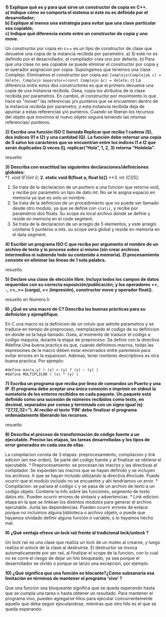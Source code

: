 **1) Explique qué es y para qué sirve un constructor de copia en C++.**  
  **a) Indique cómo se comporta el sistema si éste no es definido por el desarrollador;**  
  **b) Explique al menos una estrategia para evitar que una clase particular sea copiable;**  
  **c) Indique qué diferencia existe entre un constructor de copia y uno move.**      

Un constructor por copia en c++ es un tipo de constructor de clase que devuelve una copia de la instancia recibida por parametro.
  a) Si este no es definido por el desarrollador, el compilador crea uno por defecto.
  b) Para que una clase no sea copiable se puede eliminar el constructor por copia y el operador asignacion por copia. Supongamos que tenemos una clase Complejo. Eliminamos el constructor por copia asi:
    ```
    Complejo(Complejo& c) = delete;
    Complejo &operator=(const Complejo &c) = delete;
    ```
  c) La diferencia entre estos dos constructores es que el primero devuelve una copia de una instancia recibida. Osea, copia los atributos de la clase recibida por parametros. En cambio, el constructor por movimiento lo que hace es "mover" las referencias y/o punteros que se encuentren dentro de la instancia recibida por parametro, y esta instancia recibida deja de apuntar a estas referencias y/o punteros. Cuando se liberan los recursos del objeto que movimos el nuevo objeto seguira teniendo las mismas referencias/ punteros.

  **2) Escriba una función ISO C llamada Replicar que reciba 1 cadena (S), dos índices (I1 e I2) y una cantidad (Q). La función debe retornar una copia de S salvo los caracteres que se encuentran entre los índices I1 e I2 que serán duplicados Q veces.Ej. replicar(“Hola”, 1, 2, 3) retorna “Hololola”.**  

resuelto

  **3) Describa con exactitud las siguientes declaraciones/definiciones globales:**  
  **1. void (*F)(int i);**
  **2. static void B(float a, float b){}**
  **3. int *(*C)[5];**

  1. Se trata de la declaracion de un puntero a una funcion que retorna void, y recibe por parametro un tipo de dato int. No se le asigna espacio en memoria ya que es solo un nombre.
  2. Se trata de la definicion de un procedimiento que no puede ser llamado desde otro modulo, ya que se define con ```static```, y recibe por parametros dos floats. Su scope es local archivo donde se define y reside en memoria en el code segment.
  3. Se trata de la declaracion de un arreglo de 5 elementos, y este arreglo contiene 5 punteros a ints. su scope sera global y reside en memoria en el data segment.

  **4) Escribir un programa ISO C que reciba por argumento el nombre de un archivo de texto y lo procese sobre sí mismo (sin crear archivos intermedios ni subiendo todo su contenido a memoria). El procesamiento consiste en eliminar las líneas de 1 sola palabra.**

  resuelto.

  **5) Declare una clase de elección libre. Incluya todos los campos de datos requeridos con su correcta exposición/publicación, y los operadores ++, -, ==, >> (carga), << (impresión), constructor move y operador float().**  

resuelto en Numero.h

**6) ¿Qué es una macro de C? Describa las buenas prácticas para su definición y ejemplifique.**  

En C una macro es la definicion de un rotulo que admite parametros y se traduce en tiempo de preproceso, reemplazando el codigo de su definicion en donde se la haya llamado. Osea, al momento de traducir el codigo a codigo maquina, durante la etapa de preproceso. Se define con la directiva #define.Una buena practica es que, cuando definimos macros, todas las expresiones de la macro deben estar encerrados entre parentesis para evitar errores en la expansion. Ademas, tener nombres descriptivos es otra buena practica. Por ejemplo:
```
#define min(x,y) ( (x) < (y) ? (x) : (y) )
#define MULTIPLICAR ( (x) * (y) )
```

  **7) Escriba un programa que reciba por línea de comandos un Puerto y una IP. El programa debe aceptar una única conexión e imprimir en stdout la sumatoria de los enteros recibidos en cada paquete. Un paquete está definido como una sucesión de números recibidos como texto, en decimal, separados por comas y terminado con un signo igual (ej: “27,12,32=”). Al recibir el texto ‘FIN’ debe finalizar el programa ordenadamente liberando los recursos.**

resuelto

  **8) Describa el proceso de transformación de código fuente a un ejecutable. Precise las etapas, las tareas desarrolladas y los tipos de error generados en cada una de ellas.**

  La compilacion consta de 3 etapas: preprocesamiento, compilacion y link edicion (en ese orden). Se parte del codigo fuente y al finalizar se obtiene el ejecutable.
    * Preprocesamiento: se procesan las macros y las directivas al compilador. Se expanden las macros que se hayan definido y se incluyen los archivos .h que se hayan incluido utilizando la directiva #include. Puede ocurrir que el modulo incluido no se encuentre y ahi tendriamos un error.
    * Compilacion: se parsea el codigo c y se pasa de un archivo de texto a un codigo objeto. Contiene la info sobre las funciones, segmento de texto datos etc. Pueden ocurrir errores de sintaxis y advertencias.
    * Link edicion: etapa en la que se linkean los distintos modulos para generar el archivo ejecutable. Junta las dependencias. Pueden ocurrir errores de enlace  porque no incluimos alguna biblioteca o archivo objeto, o puede que hayamos olvidado definir alguna función o variable, o lo hayamos hecho mal.

  **9) ¿Qué ventaja ofrece un lock raii frente al tradicional lock/unlock ?**  

  Un lock raii es una clase que realiza un lock de un mutex al crearse, y luego realiza el unlock de la clase al destruirse. El destructor se invoca automaticamente por ser raii, al finalizar el scope de la funcion, con lo cual no se corre el riesgo de dejar un hilo bloqueado, ya sea porque el desarrollador se olvido o porque se lanzo una excepcion, por ejemplo.

  **10) ¿Qué significa que una función es blocante?¿Cómo subsanaría esa limitación en términos de mantener el programa ‘vivo’ ?**  

  Que una funcion sea bloqueante significa que se queda esperando hasta que se cumpla una tarea o hasta obtener un resultado. Para mantener el programa vivo, pueden agregarse hilos para ejecutar concurrentemente aquello que deba seguir ejecutandose, mientras que otro hilo es el que se queda esperando.
